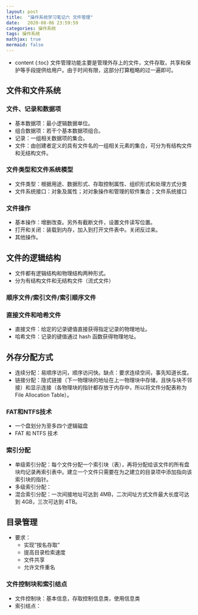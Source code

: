 ```yaml
---
layout: post
title:  "操作系统学习笔记六 文件管理"
date:   2020-08-06 23:59:59
categories: 操作系统
tags: 操作系统
mathjax: true
mermaid: false
---
```


* content
{:toc}
文件管理功能主要是管理外存上的文件，文件存取，共享和保护等手段提供给用户。由于时间有限，这部分打算粗略的过一遍即可。

## 文件和文件系统
### 文件、记录和数据项
* 基本数据项：最小逻辑数据单位。
* 组合数据项：若干个基本数据项组合。
* 记录：一组相关数据项的集合。
* 文件：由创建者定义的具有文件名的一组相关元素的集合，可分为有结构文件和无结构文件。

### 文件类型和文件系统模型
* 文件类型：根据用途、数据形式、存取控制属性、组织形式和处理方式分类
* 文件系统接口：对象及属性；对对象操作和管理的软件集合；文件系统接口

### 文件操作
* 基本操作：增删改查。另外有截断文件，设置文件读写位置。
* 打开和关闭：装载到内存，加入到打开文件表中。关闭反过来。
* 其他操作。

## 文件的逻辑结构
* 文件都有逻辑结构和物理结构两种形式。
* 分为有结构文件和无结构文件（流式文件）

### 顺序文件/索引文件/索引顺序文件

### 直接文件和哈希文件
* 直接文件：给定的记录键值直接获得指定记录的物理地址。
* 哈希文件：记录的键值通过 hash 函数获得物理地址。

## 外存分配方式
* 连续分配：易顺序访问，顺序访问快。缺点：要求连续空间，事先知道长度。
* 链接分配：隐式链接（下一物理块的地址在上一物理块中存储，且快与块不邻接）和显示连接（各物理块的指针都存放于内存中，所以将文件分配表称为 File Allocation Table）。

### FAT和NTFS技术
* 一个盘划分为至多四个逻辑磁盘
* FAT 和 NTFS 技术

### 索引分配
* 单级索引分配：每个文件分配一个索引块（表），再将分配给该文件的所有盘块均记录再索引表中。建立一个文件只需要在为之建立的目录项中添加指向该索引块的指针。
* 多级索引分配：
* 混合索引分配：一次间接地址可达到 4MB，二次间址方式文件最大长度可达到 4GB，三次可达到 4TB。

## 目录管理
* 要求：
  * 实现“按名存取”
  * 提高目录检索速度
  * 文件共享
  * 允许文件重名

### 文件控制块和索引结点
* 文件控制块：基本信息，存取控制信息类，使用信息类
* 索引结点：
